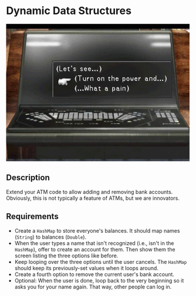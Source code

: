 # Dynamic Data Structures

![screenshot](screenshot.jpg)

## Description

Extend your ATM code to allow adding and removing bank accounts. Obviously, this is not typically a feature of ATMs, but we are innovators.

## Requirements

* Create a `HashMap` to store everyone's balances. It should map names (`String`) to balances (`Double`).
* When the user types a name that isn't recognized (i.e., isn't in the `HashMap`), offer to create an account for them. Then show them the screen listing the three options like before.
* Keep looping over the three options until the user cancels. The `HashMap` should keep its previously-set values when it loops around.
* Create a fourth option to remove the current user's bank account.
* Optional: When the user is done, loop back to the very beginning so it asks you for your name again. That way, other people can log in.
